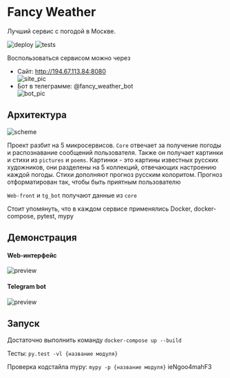 # Fancy Weather
Лучший сервис с погодой в Москве.

![deploy](https://github.com/inyutin/fancy_weather/workflows/deploy/badge.svg)
![tests](https://github.com/inyutin/fancy_weather/workflows/tests/badge.svg)

Воспользоваться сервисом можно через
- Сайт: http://194.67.113.84:8080  
![site_pic](https://imgur.com/hDQKKmW)
- Бот в телеграмме: @fancy_weather_bot  
![bot_pic](https://imgur.com/Q7MAVOO)

## Архитектура

![scheme](https://i.imgur.com/hGgbxqg.png)

Проект разбит на 5 микросервисов. `Core` отвечает за получение погоды и распознавание сообщений пользователя. Также он получает картинки и стихи из `pictures` и `poems`.
Картинки - это картины известных русских художников, они разделены на 5 коллекций, отвечающих настроению каждой погоды. 
Стихи дополняют прогноз русским колоритом. Прогноз отформатирован так, чтобы быть приятным пользователю

`Web-front` и `tg_bot` получают данные из `core`

Стоит упомянуть, что в каждом сервисе применялись Docker, docker-compose, pytest, mypy

## Демонстрация
#### Web-интерфейс
![preview](https://i.imgur.com/2sM5J4x.jpg)

#### Telegram bot
![preview](https://i.imgur.com/hKszpWD.png)

## Запуск
Достаточно выполнить команду `docker-compose up --build`

Тесты: `py.test -vl {название модуля}`

Проверка кодстайла mypy: `mypy -p {название модуля}`
ieNgoo4mahF3